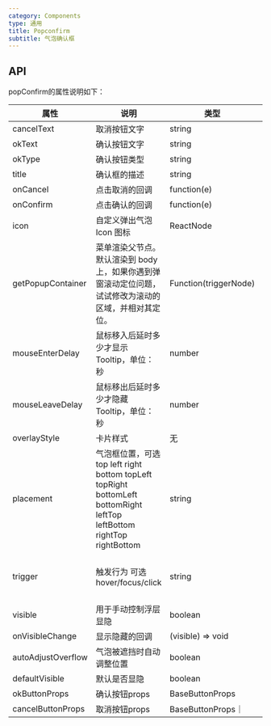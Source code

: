 ```yaml
---
category: Components
type: 通用
title: Popconfirm
subtitle: 气泡确认框
---
```




## API



popConfirm的属性说明如下：

| 属性 | 说明 | 类型 | 默认值 |  |
| --- | --- | --- | --- | --- |
| cancelText | 取消按钮文字 | string | 取消 |  |
| okText | 确认按钮文字 | string | 确定 |  |
| okType | 确认按钮类型  | string | primary |  |
| title  | 确认框的描述 | string| ReactNode| 无 |
| onCancel | 点击取消的回调 | function(e) | 无 |  |
| onConfirm | 点击确认的回调 | function(e)| 无 |  |
| icon | 自定义弹出气泡 Icon 图标 | ReactNode | <Icon type="exclamation-circle" /> |  |
| getPopupContainer | 菜单渲染父节点。默认渲染到 body 上，如果你遇到弹窗滚动定位问题，试试修改为滚动的区域，并相对其定位。 | Function(triggerNode)  | () => document.body  |
| mouseEnterDelay | 鼠标移入后延时多少才显示 Tooltip，单位：秒 | number | - |  |
| mouseLeaveDelay | 鼠标移出后延时多少才隐藏 Tooltip，单位：秒 | number | - |  |
| overlayStyle | 卡片样式 | 无 | - |  |
| placement | 气泡框位置，可选 top left right bottom topLeft topRight bottomLeft bottomRight leftTop leftBottom rightTop rightBottom  | string | top |  |
|trigger | 触发行为 可选 hover/focus/click| string | popconfirm 默认'click' popOver默认 ‘hover'  | |
|visible | 用于手动控制浮层显隐 |  boolean | false| |
|onVisibleChange| 显示隐藏的回调| (visible) => void| 无 | |
|autoAdjustOverflow|气泡被遮挡时自动调整位置| boolean| true| |
|defaultVisible|默认是否显隐|boolean|false| |
|okButtonProps|确认按钮props|BaseButtonProps||
|cancelButtonProps|取消按钮props|BaseButtonProps｜|
